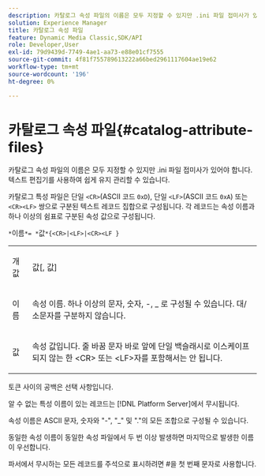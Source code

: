 ```yaml
---
description: 카탈로그 속성 파일의 이름은 모두 지정할 수 있지만 .ini 파일 접미사가 있어야 합니다. 텍스트 편집기를 사용하여 쉽게 유지 관리할 수 있습니다.
solution: Experience Manager
title: 카탈로그 속성 파일
feature: Dynamic Media Classic,SDK/API
role: Developer,User
exl-id: 79d9439d-7749-4ae1-aa73-e88e01cf7555
source-git-commit: 4f81f755789613222a66bed2961117604ae19e62
workflow-type: tm+mt
source-wordcount: '196'
ht-degree: 0%

---
```


# 카탈로그 속성 파일{#catalog-attribute-files}

카탈로그 속성 파일의 이름은 모두 지정할 수 있지만 .ini 파일 접미사가 있어야 합니다. 텍스트 편집기를 사용하여 쉽게 유지 관리할 수 있습니다.

카탈로그 특성 파일은 단일 `<CR>`(ASCII 코드 `0xD`), 단일 `<LF>`(ASCII 코드 `0xA`) 또는 `<CR><LF>` 쌍으로 구분된 텍스트 레코드 집합으로 구성됩니다. 각 레코드는 속성 이름과 하나 이상의 쉼표로 구분된 속성 값으로 구성됩니다.

`*`이름`*= *`값`*{<CR>|<LF>|<CR><LF }`

<table id="simpletable_0F879121670046AE9414298725961303"> 
 <tr class="strow"> 
  <td class="stentry"> <p><span class="varname">개 값</span> </p> </td> 
  <td class="stentry"> <p><span class="codeph"> <span class="varname"> 값</span>[,<span class="varname"> 값</span>]</span> </p> </td> 
 </tr> 
 <tr class="strow"> 
  <td class="stentry"> <p><span class="varname"> 이름</span> </p> </td> 
  <td class="stentry"> <p>속성 이름. 하나 이상의 문자, 숫자, -, _ 로 구성될 수 있습니다. 대/소문자를 구분하지 않습니다. </p></td> 
 </tr> 
 <tr class="strow"> 
  <td class="stentry"> <p><span class="varname"> 값</span> </p></td> 
  <td class="stentry"> <p>속성 값입니다. 줄 바꿈 문자 바로 앞에 단일 백슬래시로 이스케이프되지 않는 한 <span class="codeph"> &lt;CR&gt;</span> 또는 <span class="codeph"> &lt;LF&gt;</span>자를 포함해서는 안 됩니다. </p></td> 
 </tr> 
</table>

토큰 사이의 공백은 선택 사항입니다.

알 수 없는 특성 이름이 있는 레코드는 [!DNL Platform Server]에서 무시됩니다.

속성 이름은 ASCII 문자, 숫자와 &quot;-&quot;, &quot;_&quot; 및 &quot;.&quot;의 모든 조합으로 구성될 수 있습니다.

동일한 속성 이름이 동일한 속성 파일에서 두 번 이상 발생하면 마지막으로 발생한 이름이 우선합니다.

파서에서 무시하는 모든 레코드를 주석으로 표시하려면 #을 첫 번째 문자로 사용합니다.
